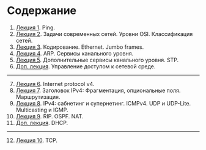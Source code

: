 # Содержание

1. [Лекция 1](Lection-01.md). Ping.
2. [Лекция 2](Lection-02.md). Задачи современных сетей. Уровни OSI. Классификация сетей.
3. [Лекция 3](Lection-03.md). Кодирование. Ethernet. Jumbo frames.
4. [Лекция 4](Lection-04.md). ARP. Сервисы канального уровня.
5. [Лекция 5](Lection-05.md). Дополнительные сервисы канального уровня. STP.
6. [Доп. лекция](Lection-05a.md). Управление доступом к сетевой среде.
---
7. [Лекция 6](Lection-06.md). Internet protocol v4.
8. [Лекция 7](Lection-07.md). Заголовок IPv4: Фрагментация, опциональные поля. Маршрутизация.
9. [Лекция 8](Lection-08.md). IPv4: сабнетинг и супернетинг. ICMPv4. UDP и UDP-Lite. Multicasting и IGMP.
10. [Лекция 9](Lection-09.md). RIP. OSPF. NAT.
11. [Доп. лекция](Lection-09a.md). DHCP.
---
12. [Лекция 10](Lection-10.md). TCP.
